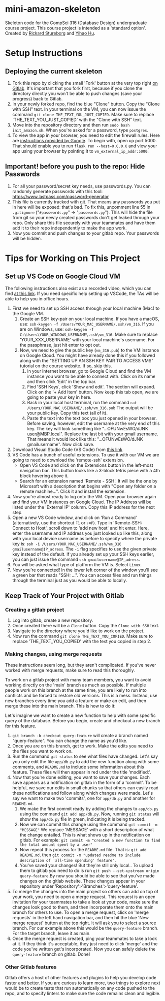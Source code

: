 # mini-amazon-skeleton

Skeleton code for the CompSci 316 (Database Design) undergraduate course project. This course project is intended as a 'standard option'. Created by [Rickard Stureborg](http://www.rickard.stureborg.com) and [Yihao Hu](https://www.linkedin.com/in/yihaoh/).

# Setup Instructions
## Deploying the current skeleton
1. Fork this repo by clicking the small 'Fork' button at the very top right [on Gitlab](www.example.com). It's important that you fork first, because if you clone the directory directly you won't be able to push changes (save your progress) back to Gitlab.
2. In your newly forked repo, find the blue "Clone" button. Copy the "Clone with SSH" text. In your terminal on the VM, you can now issue the command `git clone THE_TEXT_YOU_JUST_COPIED`. Make sure to replace 'THE_TEXT_YOU_JUST_COPIED' with the "Clone with SSH" text.
3. Move into the repository directory and then run `sudo bash init_amazon.sh`. When you're asked for a password, type `postgres`.
5. To view the app in your browser, you need to edit the firewall rules. Here are [instructions provided by Google](https://cloud.google.com/vpc/docs/using-firewalls). To begin with, open up port 5000. That should enable you to run `flask run --host=0.0.0.0` and view your app using your browser by pointing it to `vm_external_ip_addr:5000`.
## Important! before you push to the repo: Hide Passwords
1. For all your password/secret key needs, use passwords.py. You can randomly generate passwords with this tool: https://www.lastpass.com/password-generator
2. This file is currently tracked with git. That means any passwords you put in here will be exposed: that's bad. To fix this, uncomment line 55 in `.gitignore` ("`#passwords.py`" -> "`passwords.py`"). This will hide the file from git so your newly created passwords don't get leaked through your repo. Only share this file securely with your teammates and have them add it to their repo independently to make the app work.
3. Now you commit and push changes to your gitlab repo. Your passwords will be hidden.

# Tips for Working on This Project
## Set up VS Code on Google Cloud VM
The following instructions also exist as a recorded video, which you can find [at this link](http:www.example.com). If you need specific help setting up VSCode, the TAs will be able to help you in office hours.

1. First we need to set up SSH access through your local machine (Mac) to the Google VM.
   1. Create an SSH key-pair on your local machine. If you have a macOS, use: `ssh-keygen -f /Users/YOUR_MAC_USERNAME/.ssh/vm_316`. If you are on Windows, use: `ssh-keygen -f C:\Users\YOUR_WINDOWS_USERNAME\.ssh\vm_316`. Make sure to replace 'YOUR_XXX_USERNAME' with your local machine's username. For the passphrase, just hit enter to opt out.
   2. Now, we need to give the public key (`vm_316.pub`) to the VM instance on Google Cloud. You might have already done this if you followed along with the "SETTING UP AN SSH KEY PAIR TO ACCESS VMS" tutorial on the course website. If so, skip this.
      1. In your internet browser, go to Google Cloud and find the VM instance you want to be able to connect with. Click on its name and then click 'Edit' in the top bar.
      2. Find 'SSH Keys', click 'Show and edit'. The section will expand. Click on the '+ Add Item' button. Now keep this tab open, we are going to paste your key in here.
      3. Back in your local host terminal, run the command `cat /Users/YOUR_MAC_USERNAME/.ssh/vm_316.pub` The output will be your public key. Copy this text (all of it). 
      4. Paste the text into the text box you just opened in your browser. Before saving, however, edit the username at the very end of this key. The key will look something like "...OFUNwEsWO/dJNK user@MBP.local". Replace the last bit with your gmail username. That means it would look like this: "...OFUNwEsWO/dJNK gmailusername". Now click save.
2. Download Visual Studio Code (VS Code) from [this link](https://code.visualstudio.com/Download).
3. VS Code has a bunch of useful extensions. To use it with our VM we are going to need to download the 'remote-ssh' extension.
   - Open VS Code and click on the Extensions button in the left-most navigation bar. This button looks like a 3-block tetris piece with a 4th block hovering above it.
   - Search for an extension named 'Remote - SSH'. It will be the one by Microsoft with a description that begins with "Open any folder on a remote machine...". Click it and install the extension.
4. Now you're almost ready to log onto the VM. Open your browser again and find your VM Instances on Google Cloud. The IP Address will be listed under the 'External IP' column. Copy this IP address for the next step.
5. Open a new VS Code window, and click on 'Run a Command' (alternatively, use the shortcut `F1` or `⇧⌘P`). Type in 'Remote-SSH: Connect to Host', scroll down to 'add new host' and hit enter. Here, enter the username and IP address you just looked up like this, along with your local device username as before to specify where the private key is: `ssh -i /Users/YOUR_MAC_USERNAME/.ssh/vm_316 gmailusername@IP_adress`. The `-i` flag specifies to use the given private key instead of the default. If you already set up your SSH keys earlier, you can just issue the command `ssh gmailusername@IP_adress`.
6. You will be asked what type of platform the VM is. Select `Linux`.
7. Now you're connected! In the lower left corner of the window you'll see a green bar that reads "SSH: ...". You can access files and run things through the terminal just as you would be able to locally.

## Keep Track of Your Project with Gitlab
### Creating a gitlab project
1. Log into gitlab, create a new repository. 
2. Once created there will be a `Clone` button. Copy the `Clone with SSH` text.
3. Navigate to the directory where you'd like to work on the project.
4. Now run the command `git clone THE_TEXT_YOU_COPIED`. Make sure to replace 'THE_TEXT_YOU_COPIED' with the text you copied in step 2.

### Making changes, using merge requests
These instructions seem long, but they aren't complicated. If you've never worked with merge requests, make sure to read this thoroughly. 

To work on a gitlab project with many team members, you want to avoid working directly on the 'main' branch as much as possible. If multiple people work on this branch at the same time, you are likely to run into conflicts and be forced to restore old versions. This is a mess. Instead, use new branches every time you add a feature or make an edit, and then merge these into the main branch. This is how to do it:

Let's imagine we want to create a new function to help with some specific query of the database. Before you begin, create and checkout a new branch for this feature.
1. `git branch -b checkout query-feature` will create a branch named "query-feature". You can change the name as you'd like.
2. Once you are on this branch, get to work. Make the edits you need to the files you want to work on.
3. Run the command `git status` to see what files have changed. Let's say you only edit the file `app/db.py` to add the new function along with some comments, and `README.md` to include some information about this feature. These files will then appear in red under the title 'modified:'.
4. Now that you're done editing, you want to save your changes. Each save appears as a notification on gitlab in the form of a 'commit'. To be helpful, we save our edits in small chunks so that others can easily read these notifications and follow along which changes were made. Let's say we want to make two 'commits', one for `app/db.py` and another for `README.md`. 
   1. We make the first commit ready by adding the changes to `app/db.py` using the command `git add app/db.py`. Now, running `git status` will show the `app/db.py` file in green, indicating it is being tracked.
   2. Now we can commit this change using the command `git commit -m "MESSAGE"` We replace 'MESSAGE' with a short description of what the change entailed. This is what shows up in the notification on gitlab. For example: `git commit -m "created a new function to find the total amount spent by a user"`
   3. Now repeat this process for the `README.md` file. That is: `git add README.md`, then `git commit -m "updated readme to include description of 'all-time spending' feature"`.
   4. You've saved your changes! But they're still only local.. To upload them to gitlab you need to do is run `git push --set-upstream origin query-feature`.By now you should be able to see that you've made changes on the gitlab website. These changes appear in your repository under 'Repository'>'Branches'>'query-feature'.
5. To merge the changes into the main project so others can add on top of your work, you need to open a merge request. This request is an open invitation for your teammates to take a look at your code, make sure the changes look good to them, and then incorporate them onto the main branch for others to use. To open a merge request, click on 'merge requests' in the left hand navigation bar, and then hit the blue 'New merge request' button at the top right. It will ask you to select a source branch. For our example above this would be the `query-feature` branch. For the target branch, leave it as main.
6. Once the merge request is created, ping your teammates to take a look at it. If they think it's acceptable, they just need to click 'merge' and the code you've written get's incorporated. Now you can safely delete the `query-feature` branch on gitlab.
Done!
### Other Gitlab features
Gitlab offers a host of other features and plugins to help you develop code faster and better. If you are curious to learn more, two things to explore next would be to create tests that run automatically on any code pushed to the repo, and to specify linters to make sure the code remains clean and legible.